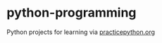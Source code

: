 # python-programming
Python projects for learning via [practicepython.org](https://www.practicepython.org/)
